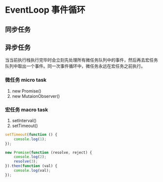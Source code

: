 # EventLoop 事件循环

## 同步任务

## 异步任务

当当前执行栈执行完毕时会立刻先处理所有微任务队列中的事件，然后再去宏任务队列中取出一个事件。同一次事件循环中，微任务永远在宏任务之前执行。

### 微任务 micro task

1. new Promise()
2. new MutaionObserver()

### 宏任务 macro task

1. setInterval()
2. setTimeout()

```javascript
setTimeout(function () {
    console.log(1);
});

new Promise(function (resolve, reject) {
    console.log(2);
    resolve(3);
}).then(function (val) {
    console.log(val);
});
```
